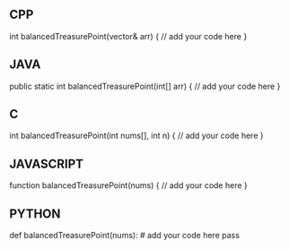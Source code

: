## CPP

int balancedTreasurePoint(vector<int>& arr) {
    // add your code here
}


## JAVA

public static int balancedTreasurePoint(int[] arr) {
    // add your code here
}


## C

int balancedTreasurePoint(int nums[], int n) {
    // add your code here
}


## JAVASCRIPT

function balancedTreasurePoint(nums) {
    // add your code here
}


## PYTHON

def balancedTreasurePoint(nums):
    # add your code here
    pass
